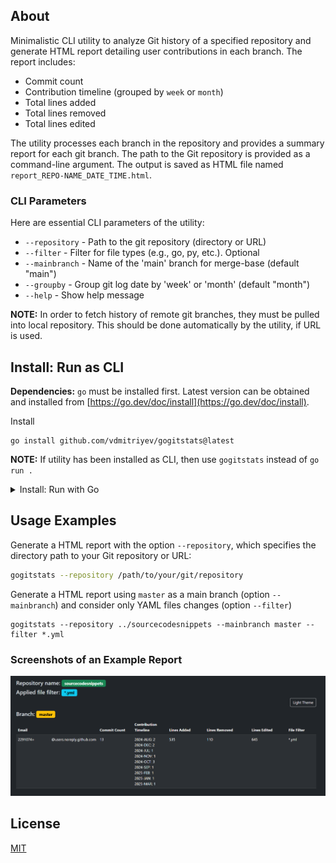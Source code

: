 ## About

Minimalistic CLI utility to analyze  Git history of a specified repository and generate HTML report detailing user contributions in each branch. 
The report includes:

-   Commit count
-   Contribution timeline (grouped by `week` or `month`)
-   Total lines added
-   Total lines removed
-   Total lines edited

The utility processes each branch in the repository and provides a summary report for each git branch.
The path to the Git repository is provided as a command-line argument. 
The output is saved as HTML file named `report_REPO-NAME_DATE_TIME.html`.

### CLI Parameters

Here are essential CLI parameters of the utility:

* `--repository` - Path to the git repository (directory or URL)
* `--filter` - Filter for file types (e.g., go, py, etc.). Optional
* `--mainbranch` - Name of the 'main' branch for merge-base (default "main")
* `--groupby` -  Group git log date by 'week' or 'month' (default "month")
* `--help` - Show help message 

**NOTE:** In order to fetch history of remote git branches, they must be pulled into local repository. This should be done automatically by the utility, if URL is used.

## Install: Run as CLI

**Dependencies:** `go` must be installed first. Latest version can be obtained and installed from [https://go.dev/doc/install](https://go.dev/doc/install).

Install
```
go install github.com/vdmitriyev/gogitstats@latest
```

**NOTE:** If utility has been installed as CLI, then use `gogitstats` instead of `go run .`

<details>

<summary>Install: Run with Go</summary>

## Install: Run with Go

1. Install Go:
    - If you don't have Go installed, download and install it from [golang.org](https://golang.org/dl/)
1. Clone the repository (or copy the code):
1. Run the executable:
    ```bash
    go run . --help
    ```
1. Generate a HTML report
    ```
    go run . --repository /path/to/your/git/repository
    ```

</details>

## Usage Examples

Generate a HTML report with the option `--repository`, which specifies the directory path to your Git repository or URL:

```bash
gogitstats --repository /path/to/your/git/repository
```

Generate a HTML report using `master` as a main branch (option `--mainbranch`) and consider only YAML files changes (option `--filter`)
```
gogitstats --repository ../sourcecodesnippets --mainbranch master --filter *.yml
```

### Screenshots of an Example Report 

![alt text](docs/report-example-ui.png)

## License

[MIT](LICENSE)